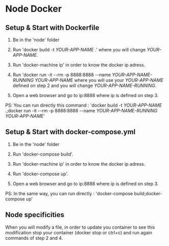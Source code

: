 # Node Docker

## Setup & Start with Dockerfile

1. Be in the 'node' folder 

2. Run 'docker build -t _YOUR-APP-NAME_ .' where you will change _YOUR-APP-NAME_.

3. Run 'docker-machine ip' in order to know the docker ip adress.

4. Run 'docker run -it --rm -p 8888:8888 --name _YOUR-APP-NAME-RUNNING_ _YOUR-APP-NAME_ where you will use your _YOUR-APP-NAME_ defined on step 2 and you will change _YOUR-APP-NAME-RUNNING_.

5. Open a web browser and go to ip:8888 where ip is defined on step 3.

PS: You can run directly this command : 'docker build -t _YOUR-APP-NAME_ .;docker run -it --rm -p 8888:8888 --name _YOUR-APP-NAME-RUNNING_ _YOUR-APP-NAME_'

## Setup & Start with docker-compose.yml

1. Be in the 'node' folder 

2. Run 'docker-compose build'.

3. Run 'docker-machine ip' in order to know the docker ip adress.

4. Run 'docker-compose up'.

5. Open a web browser and go to ip:8888 where ip is defined on step 3.

PS: In the same way, you can run directly : 'docker-compose build;docker-compose up'

## Node specificities 

When you will modify a file, in order to update you container to see this modification stop your container (docker stop or ctrl+c) and run again commands of step 2 and 4.